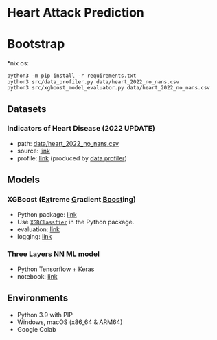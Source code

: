 # Heart Attack Prediction

# Bootstrap
*nix os:
```shell
python3 -m pip install -r requirements.txt
python3 src/data_profiler.py data/heart_2022_no_nans.csv
python3 src/xgboost_model_evaluator.py data/heart_2022_no_nans.csv
```

## Datasets

### Indicators of Heart Disease (2022 UPDATE)
- path: [data/heart_2022_no_nans.csv](./data/heart_2022_no_nans.csv)
- source: [link](https://www.kaggle.com/datasets/kamilpytlak/personal-key-indicators-of-heart-disease/)
- profile: [link](./logs/profile_of_heart_2022_no_nans.log) (produced by [data profiler](./src/data_profiler.py))

## Models

### XGBoost (E[x](#)treme [G](#)radient [Boost](#)ing)
- Python package: [link](https://xgboost.readthedocs.io/en/stable/python/index.html)
- Use [`XGBClassfier`](https://xgboost.readthedocs.io/en/stable/python/python_api.html#xgboost.XGBClassifier) in the Python package.
- evaluation: [link](./src/xgboost_model_evaluator.py)
- logging: [link](./logs/run_xgboost_model_evaluator.py.log)

### Three Layers NN ML model
- Python Tensorflow + Keras
- notebook: [link](./notebooks/three_layers_nn_model_eval.ipynb)

## Environments
- Python 3.9 with PIP
- Windows, macOS (x86_64 & ARM64)
- Google Colab
